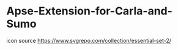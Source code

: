 # Apse-Extension-for-Carla-and-Sumo

icon source https://www.svgrepo.com/collection/essential-set-2/